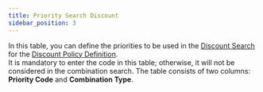 ```yaml
---
title: Priority Search Discount
sidebar_position: 3
---
```


In this table, you can define the priorities to be used in the [Discount Search](/docs/sales/price-control/combination) for the [Discount Policy Definition](/docs/sales/price-control/definition).     
It is mandatory to enter the code in this table; otherwise, it will not be considered in the combination search. The table consists of two columns: **Priority Code** and **Combination Type**.